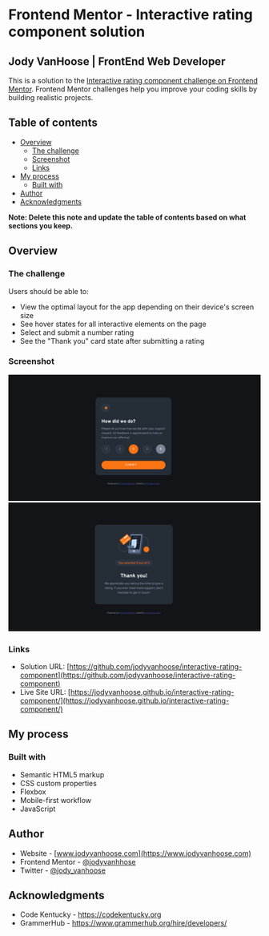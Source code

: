 # Frontend Mentor - Interactive rating component solution

## Jody VanHoose | FrontEnd Web Developer

This is a solution to the [Interactive rating component challenge on Frontend Mentor](https://www.frontendmentor.io/challenges/interactive-rating-component-koxpeBUmI). Frontend Mentor challenges help you improve your coding skills by building realistic projects. 

## Table of contents

- [Overview](#overview)
  - [The challenge](#the-challenge)
  - [Screenshot](#screenshot)
  - [Links](#links)
- [My process](#my-process)
  - [Built with](#built-with)
- [Author](#author)
- [Acknowledgments](#acknowledgments)

**Note: Delete this note and update the table of contents based on what sections you keep.**

## Overview

### The challenge

Users should be able to:

- View the optimal layout for the app depending on their device's screen size
- See hover states for all interactive elements on the page
- Select and submit a number rating
- See the "Thank you" card state after submitting a rating

### Screenshot

![](./images/rating.png)
![](./images/thank_you.png)



### Links

- Solution URL: [https://github.com/jodyvanhoose/interactive-rating-component](https://github.com/jodyvanhoose/interactive-rating-component)
- Live Site URL: [https://jodyvanhoose.github.io/interactive-rating-component/](https://jodyvanhoose.github.io/interactive-rating-component/)

## My process

### Built with

- Semantic HTML5 markup
- CSS custom properties
- Flexbox
- Mobile-first workflow
- JavaScript




## Author

- Website - [www.jodyvanhoose.com](https://www.jodyvanhoose.com)
- Frontend Mentor - [@jodyvanhhose](https://www.frontendmentor.io/profile/jodyvanhoose)
- Twitter - [@jody_vanhoose](https://twitter.com/jody_vanhoose)



## Acknowledgments

- Code Kentucky - https://codekentucky.org
- GrammerHub - https://www.grammerhub.org/hire/developers/
